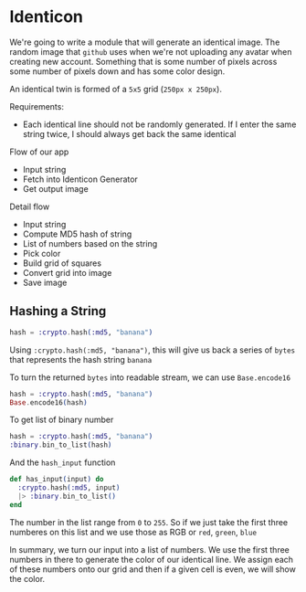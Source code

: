 # Identicon

We're going to write a module that will generate an identical image.
The random image that `github` uses when we're not uploading
any avatar when creating new account. Something that is some
number of pixels across some number of pixels down and has some
color design.

An identical twin is formed of a `5x5` grid (`250px x 250px`).

Requirements:

- Each identical line should not be randomly generated. If I
  enter the same string twice, I should always get back the
  same identical

Flow of our app

- Input string
- Fetch into Identicon Generator
- Get output image

Detail flow

- Input string
- Compute MD5 hash of string
- List of numbers based on the string
- Pick color
- Build grid of squares
- Convert grid into image
- Save image

## Hashing a String

```elixir
hash = :crypto.hash(:md5, "banana")
```

Using `:crypto.hash(:md5, "banana")`, this will give us
back a series of `bytes` that represents the hash string `banana`

To turn the returned `bytes` into readable stream, we can use
`Base.encode16`

```elixir
hash = :crypto.hash(:md5, "banana")
Base.encode16(hash)
```

To get list of binary number

```elixir
hash = :crypto.hash(:md5, "banana")
:binary.bin_to_list(hash)
```

And the `hash_input` function

```elixir
def has_input(input) do
  :crypto.hash(:md5, input)
  |> :binary.bin_to_list()
end
```

The number in the list range from `0` to `255`. So if we just take
the first three numberes on this list and we use those as RGB or
`red`, `green`, `blue`

In summary, we turn our input into a list of numbers. We use
the first three numbers in there to generate the color of our
identical line. We assign each of these numbers onto our grid
and then if a given cell is even, we will show the color.
